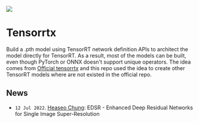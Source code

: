 <a href="https://github.com/HeaseoChung/DL-Optimization/tree/master/C%2B%2B/Tensorrtx"><img src="https://img.shields.io/badge/-Documentation-brightgreen"/></a>

# Tensorrtx 
Build a .pth model using TensorRT network definition APIs to architect the model directly for TensorRT. As a result, most of the models can be built, even though PyTorch or ONNX doesn't support unique operators. The idea comes from [Official tensorrtx](https://github.com/wang-xinyu/tensorrtx/tree/0f944b89750c2cd2e6be7933f84d61eb4e34ec83) and this repo used the idea to create other TensorRT models where are not existed in the official repo.

## News
- `12 Jul 2022`. [Heaseo Chung](https://github.com/HeaseoChung): EDSR - Enhanced Deep Residual Networks for Single Image Super-Resolution